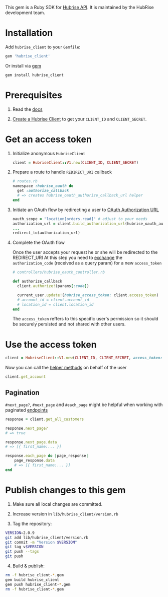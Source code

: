 This gem is a Ruby SDK for [Hubrise API](https://www.hubrise.com/developers). It is maintained by the HubRise development team.

# Installation

Add `hubrise_client` to your `Gemfile`:

```ruby
gem 'hubrise_client'
```

Or install via [gem](http://rubygems.org/)

```bash
gem install hubrise_client
```


# Prerequisites

1) Read the [docs](https://www.hubrise.com/developers)

2) [Create a Hubrise Client](https://www.hubrise.com/developers/quick-start#create-the-oauth-client) to get your `CLIENT_ID` and `CLIENT_SECRET`.


# Get an access token

1. Initialize anonymous `HubriseClient`
    ```ruby
    client = HubriseClient::V1.new(CLIENT_ID, CLIENT_SECRET)
    ```

2. Prepare a route to handle `REDIRECT_URI` callback
    ```ruby
    # routes.rb
    namespace :hubrise_oauth do
      get :authorize_callback
      # => creates hubrise_oauth_authorize_callback_url helper
    end
    ```
  

3. Initiate an OAuth flow by redirecting a user to [OAuth Authorization URL](https://www.hubrise.com/developers/authentication#request-authorisation)
    ```ruby
    oauth_scope = "location[orders.read]" # adjust to your needs
    authorization_url = client.build_authorization_url(hubrise_oauth_authorize_callback_url, oauth_scope)
    ...
    redirect_to(authorization_url)
    ```

4. Complete the OAuth flow

    Once the user accepts your request he or she will be redirected to the REDIRECT_URI
    At this step you need to [exchange](https://www.hubrise.com/developers/authentication#get-an-access-token) the `authorization_code` (received as a query param) for a new `access_token`


    ```ruby
    # controllers/hubrise_oauth_controller.rb

    def authorize_callback
      client.authorize!(params[:code])

      current_user.update!(hubrise_access_token: client.access_token)
      # account_id = client.account_id
      # location_id = client.location_id
    end
    ```

    The `access_token` reffers to this specific user's permission so it should be securely persisted and not shared with other users.


# Use the access token

```ruby
client = HubriseClient::V1.new(CLIENT_ID, CLIENT_SECRET, access_token: current_user.hubrise_access_token)
```

Now you can call the [helper methods](https://github.com/HubRise/ruby-client/blob/master/V1_ENDPOINTS.md) on behalf of the user
```ruby
client.get_account
```

## Pagination

`#next_page?`, `#next_page` and `#each_page` might be helpful when working with paginated [endpoints](https://www.hubrise.com/developers/api/general-concepts/#pagination)

```ruby
response = client.get_all_customers

response.next_page?
# => true

response.next_page.data
# => [{ first_name:... }]

response.each_page do |page_response|
    page_response.data
    # => [{ first_name:... }]
end
```

# Publish changes to this gem

1. Make sure all local changes are committed.

2. Increase version in `lib/hubrise_client/version.rb`

3. Tag the repository:

```bash
VERSION=2.0.9
git add lib/hubrise_client/version.rb
git commit -m "Version $VERSION"
git tag v$VERSION
git push --tags
git push
```

4. Build & publish:

```bash
rm -f hubrise_client-*.gem
gem build hubrise_client
gem push hubrise_client-*.gem
rm -f hubrise_client-*.gem
``` 
